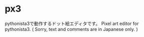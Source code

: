 # px3
pythonista3で動作するドット絵エディタです。
Pixel art editor for pythonista3.
( Sorry, text and comments are in Japanese only. )
